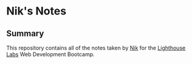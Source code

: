 # Nik's Notes

## Summary
This repository contains all of the notes taken by [Nik](https://github.com/nsofianos) for the [Lighthouse Labs](https://www.lighthouselabs.ca/) Web Development Bootcamp.